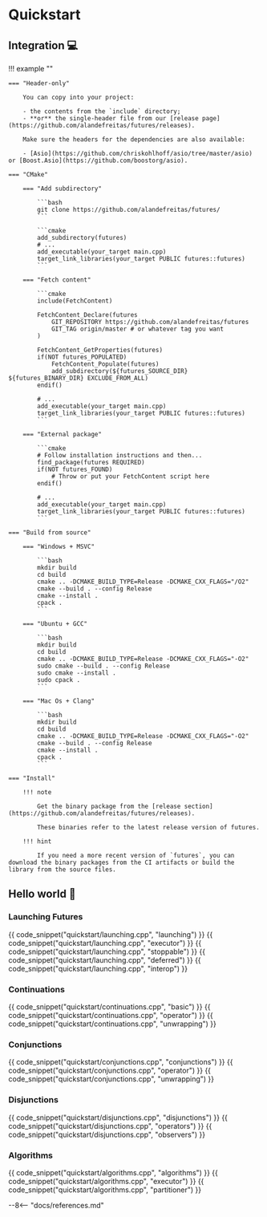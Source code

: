 # Quickstart

## Integration 💻 

!!! example ""

    === "Header-only"
    
        You can copy into your project:

        - the contents from the `include` directory; 
        - **or** the single-header file from our [release page](https://github.com/alandefreitas/futures/releases).

        Make sure the headers for the dependencies are also available:
        
        - [Asio](https://github.com/chriskohlhoff/asio/tree/master/asio) or [Boost.Asio](https://github.com/boostorg/asio). 

    === "CMake"
    
        === "Add subdirectory"
    
            ```bash
            git clone https://github.com/alandefreitas/futures/
            ```
    
            ```cmake
            add_subdirectory(futures)
            # ...
            add_executable(your_target main.cpp)
            target_link_libraries(your_target PUBLIC futures::futures)
            ```
    
        === "Fetch content"
    
            ```cmake
            include(FetchContent)
            
            FetchContent_Declare(futures
                GIT_REPOSITORY https://github.com/alandefreitas/futures
                GIT_TAG origin/master # or whatever tag you want
            )
    
            FetchContent_GetProperties(futures)
            if(NOT futures_POPULATED)
                FetchContent_Populate(futures)
                add_subdirectory(${futures_SOURCE_DIR} ${futures_BINARY_DIR} EXCLUDE_FROM_ALL)
            endif()
    
            # ...
            add_executable(your_target main.cpp)
            target_link_libraries(your_target PUBLIC futures::futures)
            ```
    
        === "External package"
    
            ```cmake
            # Follow installation instructions and then... 
            find_package(futures REQUIRED)
            if(NOT futures_FOUND)
                # Throw or put your FetchContent script here
            endif()
    
            # ...
            add_executable(your_target main.cpp)
            target_link_libraries(your_target PUBLIC futures::futures)
            ```

    === "Build from source"
    
        === "Windows + MSVC"
        
            ```bash
            mkdir build
            cd build
            cmake .. -DCMAKE_BUILD_TYPE=Release -DCMAKE_CXX_FLAGS="/O2"
            cmake --build . --config Release
            cmake --install .
            cpack .
            ```

        === "Ubuntu + GCC"
    
            ```bash
            mkdir build
            cd build
            cmake .. -DCMAKE_BUILD_TYPE=Release -DCMAKE_CXX_FLAGS="-O2"
            sudo cmake --build . --config Release
            sudo cmake --install .
            sudo cpack .
            ```
    
        === "Mac Os + Clang"
        
            ```bash
            mkdir build
            cd build
            cmake .. -DCMAKE_BUILD_TYPE=Release -DCMAKE_CXX_FLAGS="-O2"
            cmake --build . --config Release
            cmake --install .
            cpack .
            ```
        
    === "Install"
    
        !!! note
    
            Get the binary package from the [release section](https://github.com/alandefreitas/futures/releases). 
    
            These binaries refer to the latest release version of futures.
    
        !!! hint
            
            If you need a more recent version of `futures`, you can download the binary packages from the CI artifacts or build the library from the source files.
    


## Hello world 👋

### Launching Futures

{{ code_snippet("quickstart/launching.cpp", "launching") }}
{{ code_snippet("quickstart/launching.cpp", "executor") }}
{{ code_snippet("quickstart/launching.cpp", "stoppable") }}
{{ code_snippet("quickstart/launching.cpp", "deferred") }}
{{ code_snippet("quickstart/launching.cpp", "interop") }}

### Continuations

{{ code_snippet("quickstart/continuations.cpp", "basic") }}
{{ code_snippet("quickstart/continuations.cpp", "operator") }}
{{ code_snippet("quickstart/continuations.cpp", "unwrapping") }}

### Conjunctions

{{ code_snippet("quickstart/conjunctions.cpp", "conjunctions") }}
{{ code_snippet("quickstart/conjunctions.cpp", "operator") }}
{{ code_snippet("quickstart/conjunctions.cpp", "unwrapping") }}

### Disjunctions

{{ code_snippet("quickstart/disjunctions.cpp", "disjunctions") }}
{{ code_snippet("quickstart/disjunctions.cpp", "operators") }}
{{ code_snippet("quickstart/disjunctions.cpp", "observers") }}

### Algorithms

{{ code_snippet("quickstart/algorithms.cpp", "algorithms") }}
{{ code_snippet("quickstart/algorithms.cpp", "executor") }}
{{ code_snippet("quickstart/algorithms.cpp", "partitioner") }}

--8<-- "docs/references.md"